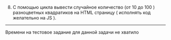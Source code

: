 8. С помощью цикла вывести случайное количество (от 10 до 100 ) разноцветных
квадратиков на HTML страницу ( исполнять код желательно на JS ).


----------------------------------------------------------------------------------------
Времени на тестовое задание для данной задачи не хватило